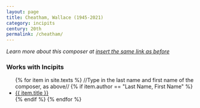 ```yaml
---
layout: page
title: Cheatham, Wallace (1945-2021)
category: incipits
century: 20th
permalink: /cheatham/
---
```


*Learn more about this composer at <a href="https://composers.com/wallace-cheatham" target="_blank">insert the same link as before</a>*
<br/>

### Works with Incipits
<ul class="texts">
    {% for item in site.texts %}
    //Type in the last name and first name of the composer, as above//
      {% if item.author == "Last Name, First Name" %}
          <li class="text-title">
          <a href="{{ site.baseurl }}{{ item.url }}">
        {{ item.title }}
              </a>
    </li>
      {% endif %}
    {% endfor %}
</ul>
